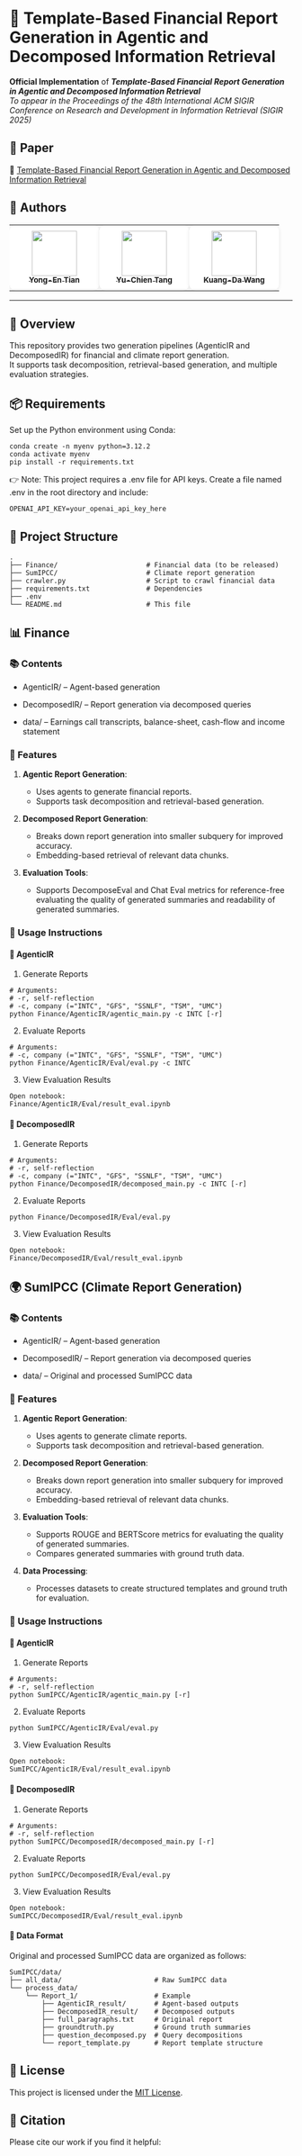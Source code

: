# 📄 Template-Based Financial Report Generation in Agentic and Decomposed Information Retrieval

**Official Implementation**  of
**_Template-Based Financial Report Generation in Agentic and Decomposed Information Retrieval_**  
_To appear in the Proceedings of the 48th International ACM SIGIR Conference on Research and Development in Information Retrieval (SIGIR 2025)_

## 📄  Paper
📎 [Template-Based Financial Report Generation in Agentic and Decomposed Information Retrieval](https://arxiv.org/abs/2504.14233)

## 👤 Authors

<table>
  <tr>
    <!-- <td align="center" width="130"> -->
    <td align="center" width="140" style="background: #fff; border-radius: 12px; box-shadow: 0 1px 6px rgba(0,0,0,0.1); padding: 10px;">
      <a href="https://github.com/bryant-nn">
        <img src="https://github.com/bryant-nn.png" width="80px"><br>
        <sub><b>Yong-En Tian</b></sub>
      </a>
    </td>
    <!-- <td align="center" width="130"> -->
    <td align="center" width="140" style="background: #fff; border-radius: 12px; box-shadow: 0 1px 6px rgba(0,0,0,0.1); padding: 10px;">
      <a href="https://github.com/tommytyc">
        <img src="https://github.com/tommytyc.png" width="80px"><br>
        <sub><b>Yu-Chien Tang</b></sub>
      </a>
    </td>
    <!-- <td align="center" width="130"> -->
    <td align="center" width="140" style="background: #fff; border-radius: 12px; box-shadow: 0 1px 6px rgba(0,0,0,0.1); padding: 10px;">
      <a href="https://github.com/KuangDW">
        <img src="https://github.com/KuangDW.png" width="80px"><br>
        <sub><b>Kuang-Da Wang</b></sub>
      </a>
    </td>
  </tr>
</table>


---
## 🧾 Overview

This repository provides two generation pipelines (AgenticIR and DecomposedIR) for financial and climate report generation.  
It supports task decomposition, retrieval-based generation, and multiple evaluation strategies.


## 📦 Requirements
Set up the Python environment using Conda:
```
conda create -n myenv python=3.12.2
conda activate myenv
pip install -r requirements.txt
```
👉 Note: This project requires a .env file for API keys.
Create a file named .env in the root directory and include:
```
OPENAI_API_KEY=your_openai_api_key_here
```

## 📁 Project Structure
```
.
├── Finance/                      # Financial data (to be released)
├── SumIPCC/                      # Climate report generation
├── crawler.py                    # Script to crawl financial data
├── requirements.txt              # Dependencies
├── .env
└── README.md                     # This file         
```

## 📊 Finance
### 📚 Contents
- AgenticIR/ – Agent-based generation

- DecomposedIR/ – Report generation via decomposed queries

- data/ – Earnings call transcripts, balance-sheet, cash-flow and income statement

### 🔧 Features
1. **Agentic Report Generation**:
   - Uses agents to generate financial reports.
   - Supports task decomposition and retrieval-based generation.

2. **Decomposed Report Generation**:
   - Breaks down report generation into smaller subquery for improved accuracy.
   - Embedding-based retrieval of relevant data chunks.

3. **Evaluation Tools**:
   - Supports DecomposeEval and Chat Eval metrics for reference-free evaluating the quality of generated summaries and readability of generated summaries.


### 🚀 Usage Instructions
#### 🧠 AgenticIR
1. Generate Reports
```
# Arguments:
# -r, self-reflection
# -c, company (="INTC", "GFS", "SSNLF", "TSM", "UMC")
python Finance/AgenticIR/agentic_main.py -c INTC [-r]
```
2. Evaluate Reports
```
# Arguments:
# -c, company (="INTC", "GFS", "SSNLF", "TSM", "UMC")
python Finance/AgenticIR/Eval/eval.py -c INTC
```
3. View Evaluation Results
```
Open notebook:
Finance/AgenticIR/Eval/result_eval.ipynb
```

#### 🧩 DecomposedIR
1. Generate Reports
```
# Arguments:
# -r, self-reflection
# -c, company (="INTC", "GFS", "SSNLF", "TSM", "UMC")
python Finance/DecomposedIR/decomposed_main.py -c INTC [-r]
```
2. Evaluate Reports
```
python Finance/DecomposedIR/Eval/eval.py
```
3. View Evaluation Results
```
Open notebook:
Finance/DecomposedIR/Eval/result_eval.ipynb
```


## 🌍 SumIPCC (Climate Report Generation)
### 📚 Contents
- AgenticIR/ – Agent-based generation

- DecomposedIR/ – Report generation via decomposed queries

- data/ – Original and processed SumIPCC data

### 🔧 Features
1. **Agentic Report Generation**:
   - Uses agents to generate climate reports.
   - Supports task decomposition and retrieval-based generation.

2. **Decomposed Report Generation**:
   - Breaks down report generation into smaller subquery for improved accuracy.
   - Embedding-based retrieval of relevant data chunks.

3. **Evaluation Tools**:
   - Supports ROUGE and BERTScore metrics for evaluating the quality of generated summaries.
   - Compares generated summaries with ground truth data.

4. **Data Processing**:
   - Processes datasets to create structured templates and ground truth for evaluation.

### 🚀 Usage Instructions
#### 🧠 AgenticIR
1. Generate Reports
```
# Arguments:
# -r, self-reflection
python SumIPCC/AgenticIR/agentic_main.py [-r]
```
2. Evaluate Reports
```
python SumIPCC/AgenticIR/Eval/eval.py
```
3. View Evaluation Results
```
Open notebook:
SumIPCC/AgenticIR/Eval/result_eval.ipynb
```

#### 🧩 DecomposedIR
1. Generate Reports
```
# Arguments:
# -r, self-reflection
python SumIPCC/DecomposedIR/decomposed_main.py [-r]
```
2. Evaluate Reports
```
python SumIPCC/DecomposedIR/Eval/eval.py
```
3. View Evaluation Results
```
Open notebook:
SumIPCC/DecomposedIR/Eval/result_eval.ipynb
```

#### 📂 Data Format
Original and processed SumIPCC data are organized as follows:
```
SumIPCC/data/
├── all_data/                       # Raw SumIPCC data
└── process_data/
    └── Report_1/                   # Example
        ├── AgenticIR_result/       # Agent-based outputs
        ├── DecomposedIR_result/    # Decomposed outputs
        ├── full_paragraphs.txt     # Original report
        ├── groundtruth.py          # Ground truth summaries
        ├── question_decomposed.py  # Query decompositions
        └── report_template.py      # Report template structure

```

## 📝 License

This project is licensed under the [MIT License](./LICENSE).


## 📄 Citation
Please cite our work if you find it helpful:
<!-- ```
@inproceedings{,
  title     = {Template-Based Financial Report Generation in Agentic and Decomposed Information Retrieval},
  author    = {Yong-En Tian and Yu-Chien Tang and Kuang-Da Wang and An-Zi Yenand Wen-Chih Peng},
  booktitle = {Proceedings of the 48th International ACM SIGIR Conference on Research and Development in Information Retrieval},
  year      = {2025}
}

``` -->